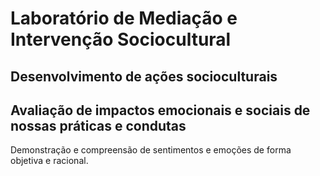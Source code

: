 # Laboratório de Mediação e Intervenção Sociocultural

## Desenvolvimento de ações socioculturais

## Avaliação de impactos emocionais e sociais de nossas práticas e condutas

Demonstração e compreensão de sentimentos e emoções de forma objetiva e racional.